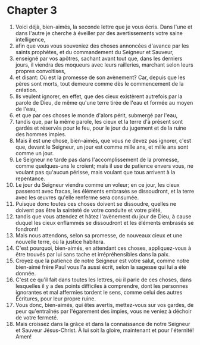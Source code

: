 # Chapter 3

1. Voici déjà, bien-aimés, la seconde lettre que je vous écris. Dans l'une et dans l'autre je cherche à éveiller par des avertissements votre saine intelligence,
2. afin que vous vous souveniez des choses annoncées d'avance par les saints prophètes, et du commandement du Seigneur et Sauveur,
3. enseigné par vos apôtres, sachant avant tout que, dans les derniers jours, il viendra des moqueurs avec leurs railleries, marchant selon leurs propres convoitises,
4. et disant: Où est la promesse de son avènement? Car, depuis que les pères sont morts, tout demeure comme dès le commencement de la création.
5. Ils veulent ignorer, en effet, que des cieux existèrent autrefois par la parole de Dieu, de même qu'une terre tirée de l'eau et formée au moyen de l'eau,
6. et que par ces choses le monde d'alors périt, submergé par l'eau,
7. tandis que, par la même parole, les cieux et la terre d'à présent sont gardés et réservés pour le feu, pour le jour du jugement et de la ruine des hommes impies.
8. Mais il est une chose, bien-aimés, que vous ne devez pas ignorer, c'est que, devant le Seigneur, un jour est comme mille ans, et mille ans sont comme un jour.
9. Le Seigneur ne tarde pas dans l'accomplissement de la promesse, comme quelques-uns le croient; mais il use de patience envers vous, ne voulant pas qu'aucun périsse, mais voulant que tous arrivent à la repentance.
10. Le jour du Seigneur viendra comme un voleur; en ce jour, les cieux passeront avec fracas, les éléments embrasés se dissoudront, et la terre avec les œuvres qu'elle renferme sera consumée.
11. Puisque donc toutes ces choses doivent se dissoudre, quelles ne doivent pas être la sainteté de votre conduite et votre piété,
12. tandis que vous attendez et hâtez l'avènement du jour de Dieu, à cause duquel les cieux enflammés se dissoudront et les éléments embrasés se fondront!
13. Mais nous attendons, selon sa promesse, de nouveaux cieux et une nouvelle terre, où la justice habitera.
14. C'est pourquoi, bien-aimés, en attendant ces choses, appliquez-vous à être trouvés par lui sans tache et irrépréhensibles dans la paix.
15. Croyez que la patience de notre Seigneur est votre salut, comme notre bien-aimé frère Paul vous l'a aussi écrit, selon la sagesse qui lui a été donnée.
16. C'est ce qu'il fait dans toutes les lettres, où il parle de ces choses, dans lesquelles il y a des points difficiles à comprendre, dont les personnes ignorantes et mal affermies tordent le sens, comme celui des autres Écritures, pour leur propre ruine.
17. Vous donc, bien-aimés, qui êtes avertis, mettez-vous sur vos gardes, de peur qu'entraînés par l'égarement des impies, vous ne veniez à déchoir de votre fermeté.
18. Mais croissez dans la grâce et dans la connaissance de notre Seigneur et Sauveur Jésus-Christ. À lui soit la gloire, maintenant et pour l'éternité! Amen!

